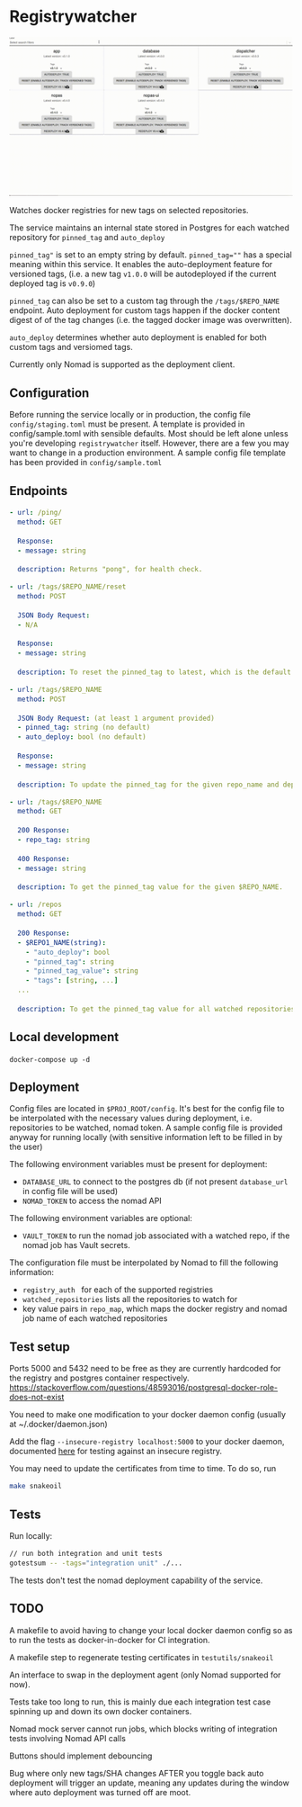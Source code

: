 # Registrywatcher

![Frontend](public/gifs/search.gif)

Watches docker registries for new tags on selected repositories.

The service maintains an internal state stored in Postgres for each watched repository for `pinned_tag` and `auto_deploy`

`pinned_tag"` is set to an empty string by default. `pinned_tag=""` has a special meaning within this service. It enables the auto-deployment feature for versioned tags, (i.e. a new tag `v1.0.0` will be autodeployed if the current deployed tag is `v0.9.0`)

`pinned_tag` can also be set to a custom tag through the `/tags/$REPO_NAME` endpoint. Auto deployment for custom tags happen if the docker content digest of of the tag changes (i.e. the tagged docker image was overwritten).

`auto_deploy` determines whether auto deployment is enabled for both custom tags and versiomed tags.

Currently only Nomad is supported as the deployment client.

## Configuration

Before running the service locally or in production, the config file `config/staging.toml` must be present. A template is provided in config/sample.toml with sensible defaults. Most should be left alone unless you're developing `registrywatcher` itself. However, there are a few you may want to change in a production environment.
A sample config file template has been provided in `config/sample.toml`

## Endpoints

```yml
- url: /ping/
  method: GET

  Response:
  - message: string

  description: Returns "pong", for health check.
```

```yml
- url: /tags/$REPO_NAME/reset
  method: POST

  JSON Body Request:
  - N/A

  Response:
  - message: string

  description: To reset the pinned_tag to latest, which is the default value. See top of the README for more info.
```

```yml
- url: /tags/$REPO_NAME
  method: POST

  JSON Body Request: (at least 1 argument provided)
  - pinned_tag: string (no default)
  - auto_deploy: bool (no default)

  Response:
  - message: string

  description: To update the pinned_tag for the given repo_name and deploy it regardless of current deployed tag.
```

```yml
- url: /tags/$REPO_NAME
  method: GET

  200 Response:
  - repo_tag: string

  400 Response:
  - message: string

  description: To get the pinned_tag value for the given $REPO_NAME.
```

```yml
- url: /repos
  method: GET

  200 Response:
  - $REPO1_NAME(string):
    - "auto_deploy": bool
    - "pinned_tag": string
    - "pinned_tag_value": string
    - "tags": [string, ...]
  ...

  description: To get the pinned_tag value for all watched repositories.
```

## Local development

`docker-compose up -d`

## Deployment

Config files are located in `$PROJ_ROOT/config`. It's best for the config file to be interpolated with the necessary values during deployment, i.e. repositories to be watched, nomad token. A sample config file is provided anyway for running locally (with sensitive information left to be filled in by the user)

The following environment variables must be present for deployment:
- `DATABASE_URL` to connect to the postgres db (if not present `database_url` in config file will be used)
- `NOMAD_TOKEN` to access the nomad API

The following environment variables are optional:
- `VAULT_TOKEN` to run the nomad job associated with a watched repo, if the nomad job has Vault secrets.

The configuration file must be interpolated by Nomad to fill the following information:
- `registry_auth ` for each of the supported registries
- `watched_repositories` lists all the repositories to watch for
- key value pairs in `repo_map`, which maps the docker registry and nomad job name of each watched repositories

## Test setup

Ports 5000 and 5432 need to be free as they are currently hardcoded for the registry and postgres container respectively.
https://stackoverflow.com/questions/48593016/postgresql-docker-role-does-not-exist

You need to make one modification to your docker daemon config (usually at ~/.docker/daemon.json)

Add the flag `--insecure-registry localhost:5000` to your docker daemon, documented [here](https://docs.docker.com/registry/insecure/) for testing against an insecure registry.

You may need to update the certificates from time to time. To do so, run

```bash
make snakeoil
```

## Tests

Run locally:

```bash
// run both integration and unit tests
gotestsum -- -tags="integration unit" ./...
```

The tests don't test the nomad deployment capability of the service.

## TODO

A makefile to avoid having to change your local docker daemon config so as to run the tests as docker-in-docker for CI integration.

A makefile step to regenerate testing certificates in `testutils/snakeoil`

An interface to swap in the deployment agent (only Nomad supported for now).

Tests take too long to run, this is mainly due each integration test case spinning up and down its own docker containers.

Nomad mock server cannot run jobs, which blocks writing of integration tests involving Nomad API calls

Buttons should implement debouncing

Bug where only new tags/SHA changes AFTER you toggle back auto deployment will trigger an update, meaning any updates during the window where auto deployment was turned off are moot.
